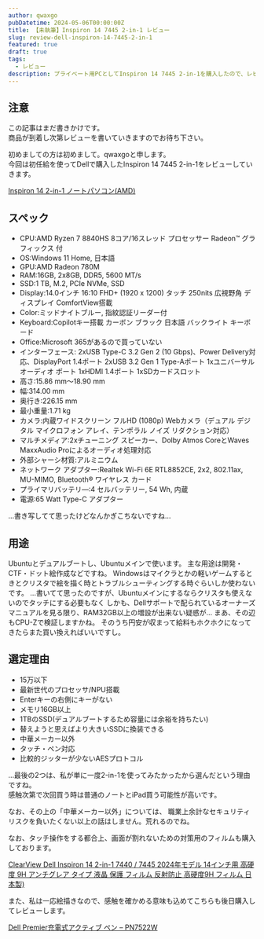 ```yaml
---
author: qwaxgo
pubDatetime: 2024-05-06T00:00:00Z
title: 【未執筆】Inspiron 14 7445 2-in-1 レビュー
slug: review-dell-inspiron-14-7445-2-in-1
featured: true
draft: true
tags:
  - レビュー
description: プライベート用PCとしてInspiron 14 7445 2-in-1を購入したので、レビューします。
---
```


## 注意

この記事はまだ書きかけです。  
商品が到着し次第レビューを書いていきますのでお待ち下さい。

初めましての方は初めまして。qwaxgoと申します。  
今回は初任給を使ってDellで購入したInspiron 14 7445 2-in-1をレビューしていきます。

[Inspiron 14 2-in-1 ノートパソコン(AMD)](https://www.dell.com/ja-jp/shop/laptops/amd/spd/inspiron-14-7445-2-in-1-laptop/oic7445200201monojp)

## スペック

- CPU:AMD Ryzen 7 8840HS 8コア/16スレッド プロセッサー Radeon™ グラフィックス 付
- OS:Windows 11 Home, 日本語
- GPU:AMD Radeon 780M
- RAM:16GB, 2x8GB, DDR5, 5600 MT/s
- SSD:1 TB, M.2, PCIe NVMe, SSD
- Display:14.0インチ 16:10 FHD+ (1920 x 1200) タッチ 250nits 広視野角 ディスプレイ ComfortView搭載
- Color:ミッドナイトブルー, 指紋認証リーダー付
- Keyboard:Copilotキー搭載 カーボン ブラック 日本語 バックライト キーボード
- Office:Microsoft 365があるので買っていない
- インターフェース: 2xUSB Type-C 3.2 Gen 2 (10 Gbps)、Power Delivery対応、DisplayPort 1.4ポート 2xUSB 3.2 Gen 1 Type-Aポート 1xユニバーサル オーディオ ポート 1xHDMI 1.4ポート 1xSDカードスロット
- 高さ:15.86 mm～18.90 mm
- 幅:314.00 mm
- 奥行き:226.15 mm
- 最小重量:1.71 kg
- カメラ:内蔵ワイドスクリーン フルHD (1080p) Webカメラ（デュアル デジタル マイクロフォン アレイ、テンポラル ノイズ リダクション対応）
- マルチメディア:2xチューニング スピーカー、Dolby Atmos CoreとWaves MaxxAudio Proによるオーディオ処理対応
- 外部シャーシ材質:アルミニウム
- ネットワーク アダプター:Realtek Wi-Fi 6E RTL8852CE, 2x2, 802.11ax, MU-MIMO, Bluetooth® ワイヤレス カード
- プライマリバッテリ―:4 セルバッテリー, 54 Wh, 内蔵
- 電源:65 Watt Type-C アダプター

…書き写してて思ったけどなんかぎこちないですね…

## 用途

Ubuntuとデュアルブートし、Ubuntuメインで使います。
主な用途は開発・CTF・ドット絵作成などですね。
Windowsはマイクラとかの軽いゲームするときとクリスタで絵を描く時とトラブルシューティングする時ぐらいしか使わないです。
…書いてて思ったのですが、Ubuntuメインにするならクリスタも使えないのでタッチにする必要もなく
しかも、Dellサポートで配られているオーナーズマニュアルを見る限り、RAM32GB以上の増設が出来ない疑惑が…
まあ、その辺もCPU-Zで検証しますかね。
そのうち円安が収まって給料もホクホクになってきたらまた買い換えればいいですし。

## 選定理由

- 15万以下
- 最新世代のプロセッサ/NPU搭載
- Enterキーの右側にキーがない
- メモリ16GB以上
- 1TBのSSD(デュアルブートするため容量には余裕を持ちたい)
- 替えようと思えばより大きいSSDに換装できる
- 中華メーカー以外
- タッチ・ペン対応
- 比較的ジッターが少ないAESプロトコル

…最後の2つは、私が単に一度2-in-1を使ってみたかったから選んだという理由ですね。  
感触次第で次回買う時は普通のノートとiPad買う可能性が高いです。

なお、その上の「中華メーカー以外」については、
職業上余計なセキュリティリスクを負いたくない以上の話はしません。荒れるのでね。

なお、タッチ操作をする都合上、画面が割れないための対策用のフィルムも購入しております。

[ClearView Dell Inspiron 14 2-in-1 7440 / 7445 2024年モデル 14インチ用 高硬度 9H アンチグレア タイプ 液晶 保護 フィルム 反射防止 高硬度9H フィルム 日本製)](https://www.amazon.co.jp/gp/product/B0CX8LSS3M/ref=ppx_yo_dt_b_asin_title_o00_s00)

また、私は一応絵描きなので、感触を確かめる意味も込めてこちらも後日購入してレビューします。

[Dell Premier充電式アクティブ ペン – PN7522W](https://www.dell.com/ja-jp/shop/dell-premier%E5%85%85%E9%9B%BB%E5%BC%8F%E3%82%A2%E3%82%AF%E3%83%86%E3%82%A3%E3%83%96-%E3%83%9A%E3%83%B3-pn7522w/apd/750-adru/%E3%82%BF%E3%83%96%E3%83%AC%E3%83%83%E3%83%88%E7%94%A8%E5%91%A8%E8%BE%BA%E6%A9%9F%E5%99%A8)

##
